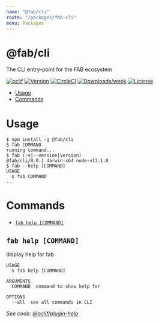 ```yaml
---
name: "@fab/cli"
route: "/packages/fab-cli"
menu: Packages
---
```


@fab/cli
========

The CLI entry-point for the FAB ecosystem

[![oclif](https://img.shields.io/badge/cli-oclif-brightgreen.svg)](https://oclif.io)
[![Version](https://img.shields.io/npm/v/@fab/cli.svg)](https://npmjs.org/package/@fab/cli)
[![CircleCI](https://circleci.com/gh/fab-spec/fab/tree/master.svg?style=shield)](https://circleci.com/gh/fab-spec/fab/tree/master)
[![Downloads/week](https://img.shields.io/npm/dw/@fab/cli.svg)](https://npmjs.org/package/@fab/cli)
[![License](https://img.shields.io/npm/l/@fab/cli.svg)](https://github.com/fab-spec/fab/blob/master/package.json)

<!-- toc -->
* [Usage](#usage)
* [Commands](#commands)
<!-- tocstop -->
# Usage
<!-- usage -->
```sh-session
$ npm install -g @fab/cli
$ fab COMMAND
running command...
$ fab (-v|--version|version)
@fab/cli/0.0.1 darwin-x64 node-v13.1.0
$ fab --help [COMMAND]
USAGE
  $ fab COMMAND
...
```
<!-- usagestop -->
# Commands
<!-- commands -->
* [`fab help [COMMAND]`](#fab-help-command)

## `fab help [COMMAND]`

display help for fab

```
USAGE
  $ fab help [COMMAND]

ARGUMENTS
  COMMAND  command to show help for

OPTIONS
  --all  see all commands in CLI
```

_See code: [@oclif/plugin-help](https://github.com/oclif/plugin-help/blob/v2.1.6/src/commands/help.ts)_
<!-- commandsstop -->
